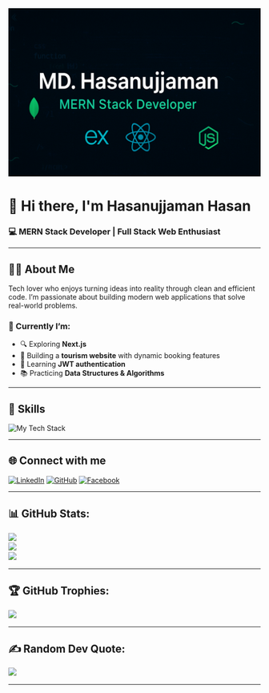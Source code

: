 

<img src="https://github.com/hasan6t7/hasan6t7/blob/main/gBanner.png" alt="Header" />



# 👋 Hi there, I'm Hasanujjaman Hasan  
### 💻 MERN Stack Developer | Full Stack Web Enthusiast

---

## 🧑‍💻 About Me

Tech lover who enjoys turning ideas into reality through clean and efficient code. I’m passionate about building modern web applications that solve real-world problems.

### 🔭 Currently I’m:
- 🔍 Exploring **Next.js**
- 🧳 Building a **tourism website** with dynamic booking features
- 🔐 Learning **JWT authentication**
- 📚 Practicing **Data Structures & Algorithms**

---

## 🚀 Skills

<p align="left">
  <img src="https://camo.githubusercontent.com/1eff0011bba9911dcfa1483a6d02a7a9fa5778460633e1ac0c346bc7c69d2b98/68747470733a2f2f736b696c6c69636f6e732e6465762f69636f6e733f693d68746d6c2c6373732c6a732c72656163742c7461696c77696e642c6e6f64656a732c657870726573732c6d6f6e676f64622c66697265626173652c676974" alt="My Tech Stack" data-canonical-src="https://skillicons.dev/icons?i=html,css,js,react,tailwind,nodejs,express,mongodb,firebase,git" />
</p>


---

## 🌐 Connect with me

[![LinkedIn](https://img.shields.io/badge/LinkedIn-blue?style=flat&logo=linkedin&logoColor=white)](https://www.linkedin.com/in/md-hasanujjaman-in/)
[![GitHub](https://img.shields.io/badge/GitHub-000?style=flat&logo=github&logoColor=white)](https://github.com/yourusername)
[![Facebook](https://img.shields.io/badge/Facebook-1877F2?style=flat&logo=facebook&logoColor=white)](https://facebook.com/yourprofile)






---
## 📊 GitHub Stats:
![](https://github-readme-stats.vercel.app/api?username=hasan6t7&theme=radical&hide_border=false&include_all_commits=true&count_private=true)  
![](https://github-readme-streak-stats.herokuapp.com/?user=hasan6t7&theme=radical&hide_border=false)  
![](https://github-readme-stats.vercel.app/api/top-langs/?username=hasan6t7&theme=radical&hide_border=false&layout=compact)

---

## 🏆 GitHub Trophies:
![](https://github-profile-trophy.vercel.app/?username=hasan6t7&theme=radical&no-frame=false&no-bg=false&margin-w=4)

---

## ✍️ Random Dev Quote:
![](https://quotes-github-readme.vercel.app/api?type=horizontal&theme=radical)

---


